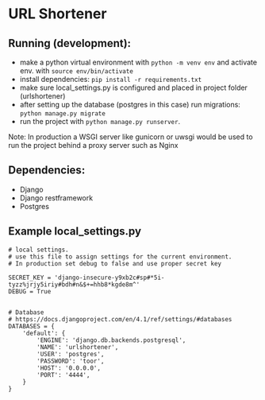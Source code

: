 # URL Shortener


## Running (development):
- make a python virtual environment with `python -m venv env` and activate env. with `source env/bin/activate`
- install dependencies: `pip install -r requirements.txt`
- make sure local_settings.py is configured and placed in project folder (urlshortener)
- after setting up the database (postgres in this case) run migrations: `python manage.py migrate`
- run the project with `python manage.py runserver`. 

Note: In production a WSGI server like gunicorn or uwsgi would be used to run the project behind a proxy server such as Nginx  

## Dependencies:
- Django
- Django restframework
- Postgres


## Example local_settings.py
```
# local settings.
# use this file to assign settings for the current environment.
# In production set debug to false and use proper secret key

SECRET_KEY = 'django-insecure-y9xb2c#sp#*5i-tyzz%jrjy5iriy#bdh#n&$+=hhb8*kgde8m^'
DEBUG = True


# Database
# https://docs.djangoproject.com/en/4.1/ref/settings/#databases
DATABASES = {
    'default': {
        'ENGINE': 'django.db.backends.postgresql',
        'NAME': 'urlshortener',
        'USER': 'postgres',
        'PASSWORD': 'toor',
        'HOST': '0.0.0.0',
        'PORT': '4444',
    }
}
```
